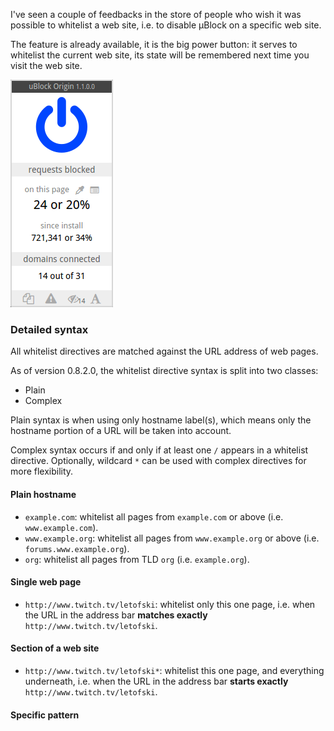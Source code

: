 I've seen a couple of feedbacks in the store of people who wish it was possible to whitelist a web site, i.e. to disable µBlock on a specific web site.

The feature is already available, it is the big power button: it serves to whitelist the current web site, its state will be remembered next time you visit the web site.

![µBlock's popup](https://raw.githubusercontent.com/gorhill/uBlock/master/doc/img/popup-1.png)

### Detailed syntax

All whitelist directives are matched against the URL address of web pages.

As of version 0.8.2.0, the whitelist directive syntax is split into two classes:
- Plain
- Complex

Plain syntax is when using only hostname label(s), which means only the hostname portion of a URL will be taken into account.

Complex syntax occurs if and only if at least one `/` appears in a whitelist directive. Optionally, wildcard `*` can be used with complex directives for more flexibility.

#### Plain hostname

- `example.com`: whitelist all pages from `example.com` or above (i.e. `www.example.com`).
- `www.example.org`: whitelist all pages from `www.example.org` or above (i.e. `forums.www.example.org`).
- `org`: whitelist all pages from TLD `org` (i.e. `example.org`).

#### Single web page

- `http://www.twitch.tv/letofski`: whitelist only this one page, i.e. when the URL in the address bar **matches exactly** `http://www.twitch.tv/letofski`.

#### Section of a web site

 - `http://www.twitch.tv/letofski*`: whitelist this one page, and everything underneath, i.e. when the URL in the address bar **starts exactly** `http://www.twitch.tv/letofski`.

#### Specific pattern

